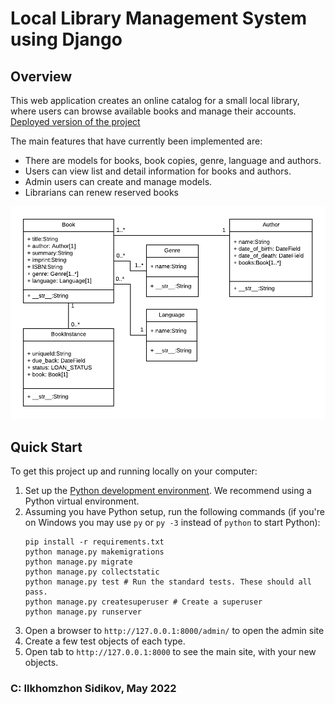 # Local Library Management System using Django

## Overview

This web application creates an online catalog for a small local library, where users can browse available books and manage their accounts.
[Deployed version of the project](https://libraryok.herokuapp.com)

The main features that have currently been implemented are:

* There are models for books, book copies, genre, language and authors.
* Users can view list and detail information for books and authors.
* Admin users can create and manage models.
* Librarians can renew reserved books

![Local Library Model](https://raw.githubusercontent.com/mdn/django-locallibrary-tutorial/master/catalog/static/images/local_library_model_uml.png)


## Quick Start

To get this project up and running locally on your computer:
1. Set up the [Python development environment](https://developer.mozilla.org/en-US/docs/Learn/Server-side/Django/development_environment).
   We recommend using a Python virtual environment.
1. Assuming you have Python setup, run the following commands (if you're on Windows you may use `py` or `py -3` instead of `python` to start Python):
   ```
   pip install -r requirements.txt
   python manage.py makemigrations
   python manage.py migrate
   python manage.py collectstatic
   python manage.py test # Run the standard tests. These should all pass.
   python manage.py createsuperuser # Create a superuser
   python manage.py runserver
   ```
1. Open a browser to `http://127.0.0.1:8000/admin/` to open the admin site
1. Create a few test objects of each type.
1. Open tab to `http://127.0.0.1:8000` to see the main site, with your new objects.

### C:  Ilkhomzhon Sidikov, May 2022
